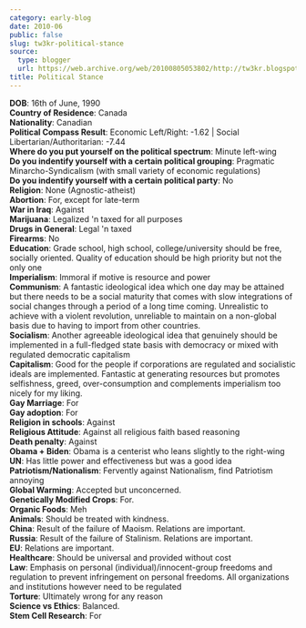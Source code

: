 ```yaml
---
category: early-blog
date: 2010-06
public: false
slug: tw3kr-political-stance
source:
  type: blogger
  url: https://web.archive.org/web/20100805053802/http://tw3kr.blogspot.com/2010/06/political-stance.html
title: Political Stance
---
```


**DOB**: 16th of June, 1990  
**Country of Residence**: Canada  
**Nationality**: Canadian  
**Political Compass Result**: Economic Left/Right: -1.62 | Social Libertarian/Authoritarian: -7.44  
**Where do you put yourself on the political spectrum**: Minute left-wing  
**Do you indentify yourself with a certain political grouping**: Pragmatic Minarcho-Syndicalism (with small variety of economic regulations)  
**Do you indentify yourself with a certain political party**: No  
**Religion**: None (Agnostic-atheist)  
**Abortion**: For, except for late-term  
**War in Iraq**: Against  
**Marijuana**: Legalized 'n taxed for all purposes  
**Drugs in General**: Legal 'n taxed  
**Firearms**: No  
**Education**: Grade school, high school, college/university should be free, socially oriented. Quality of education should be high priority but not the only one  
**Imperialism**: Immoral if motive is resource and power  
**Communism**: A fantastic ideological idea which one day may be attained but there needs to be a social maturity that comes with slow integrations of social changes through a period of a long time coming. Unrealistic to achieve with a violent revolution, unreliable to maintain on a non-global basis due to having to import from other countries.  
**Socialism**: Another agreeable ideological idea that genuinely should be implemented in a full-fledged state basis with democracy or mixed with regulated democratic capitalism  
**Capitalism**: Good for the people if corporations are regulated and socialistic ideals are implemented. Fantastic at generating resources but promotes selfishness, greed, over-consumption and complements imperialism too nicely for my liking.  
**Gay Marriage**: For  
**Gay adoption**: For  
**Religion in schools**: Against  
**Religious Attitude**: Against all religious faith based reasoning  
**Death penalty**: Against  
**Obama + Biden**: Obama is a centerist who leans slightly to the right-wing  
**UN**: Has little power and effectiveness but was a good idea  
**Patriotism/Nationalism**: Fervently against Nationalism, find Patriotism annoying  
**Global Warming**: Accepted but unconcerned.  
**Genetically Modified Crops**: For.  
**Organic Foods**: Meh  
**Animals**: Should be treated with kindness.  
**China**: Result of the failure of Maoism. Relations are important.  
**Russia**: Result of the failure of Stalinism. Relations are important.  
**EU**: Relations are important.  
**Healthcare**: Should be universal and provided without cost  
**Law**: Emphasis on personal (individual)/innocent-group freedoms and regulation to prevent infringement on personal freedoms. All organizations and institutions however need to be regulated  
**Torture**: Ultimately wrong for any reason  
**Science vs Ethics**: Balanced.  
**Stem Cell Research**: For 
